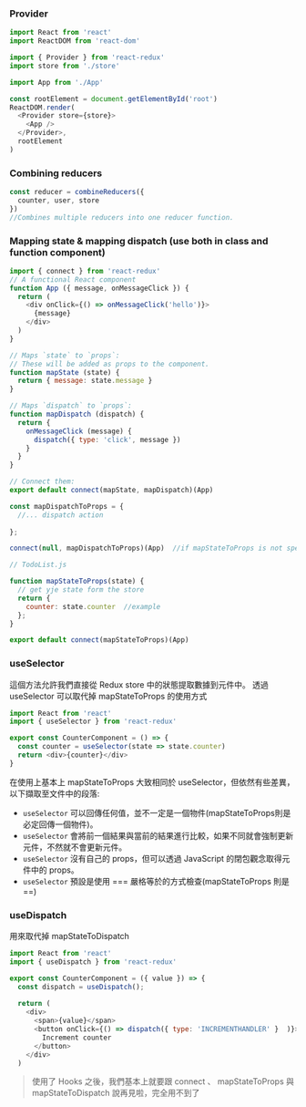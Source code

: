 ### Provider

```js
import React from 'react'
import ReactDOM from 'react-dom'

import { Provider } from 'react-redux'
import store from './store'

import App from './App'

const rootElement = document.getElementById('root')
ReactDOM.render(
  <Provider store={store}>
    <App />
  </Provider>,
  rootElement
)
```

### Combining reducers
```js
const reducer = combineReducers({
  counter, user, store
})
//Combines multiple reducers into one reducer function.
```

### Mapping state & mapping dispatch (use both in class and function component)
```js
import { connect } from 'react-redux'
// A functional React component
function App ({ message, onMessageClick }) {
  return (
    <div onClick={() => onMessageClick('hello')}>
      {message}
    </div>
  )
}
```
```js
// Maps `state` to `props`:
// These will be added as props to the component.
function mapState (state) {
  return { message: state.message }
}

// Maps `dispatch` to `props`:
function mapDispatch (dispatch) {
  return {
    onMessageClick (message) {
      dispatch({ type: 'click', message })
    }
  }
}

// Connect them:
export default connect(mapState, mapDispatch)(App)
```

```js
const mapDispatchToProps = {
  //... dispatch action
  
};

connect(null, mapDispatchToProps)(App)  //if mapStateToProps is not specified
```

```js
// TodoList.js

function mapStateToProps(state) {
  // get yje state form the store
  return {
    counter: state.counter  //example
  };
}

export default connect(mapStateToProps)(App)
```


### useSelector
這個方法允許我們直接從 Redux store 中的狀態提取數據到元件中。
透過 useSelector 可以取代掉 mapStateToProps 的使用方式

```js
import React from 'react'
import { useSelector } from 'react-redux'

export const CounterComponent = () => {
  const counter = useSelector(state => state.counter)
  return <div>{counter}</div>
}
```
在使用上基本上 mapStateToProps 大致相同於 useSelector，但依然有些差異，以下擷取至文件中的段落:

- `useSelector` 可以回傳任何值，並不一定是一個物件(mapStateToProps則是必定回傳一個物件)。
- `useSelector` 會將前一個結果與當前的結果進行比較，如果不同就會強制更新元件，不然就不會更新元件。
- `useSelector` 沒有自己的 props，但可以透過 JavaScript 的閉包觀念取得元件中的 props。
- `useSelector` 預設是使用 === 嚴格等於的方式檢查(mapStateToProps 則是 ==)


### useDispatch
用來取代掉 mapStateToDispatch
```js
import React from 'react'
import { useDispatch } from 'react-redux'

export const CounterComponent = ({ value }) => {
  const dispatch = useDispatch();
  
  return (
    <div>
      <span>{value}</span>
      <button onClick={() => dispatch({ type: 'INCREMENTHANDLER' }  )}>
        Increment counter
      </button>
    </div>
  )

```


> 使用了 Hooks 之後，我們基本上就要跟 connect 、 mapStateToProps 與 mapStateToDispatch 說再見啦，完全用不到了
